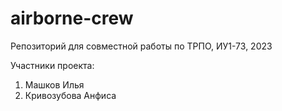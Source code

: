 # airborne-crew
Репозиторий для совместной работы по ТРПО, ИУ1-73, 2023

Участники проекта:
1. Машков Илья
2. Кривозубова Анфиса
